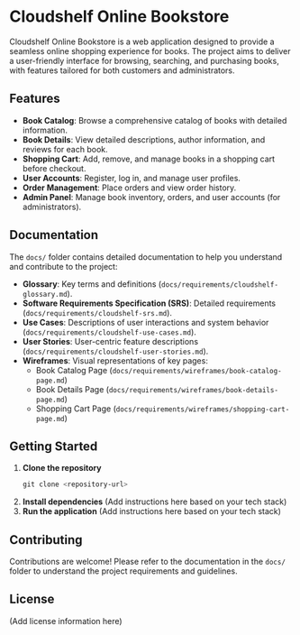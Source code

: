 # Cloudshelf Online Bookstore

Cloudshelf Online Bookstore is a web application designed to provide a seamless online shopping experience for books. The project aims to deliver a user-friendly interface for browsing, searching, and purchasing books, with features tailored for both customers and administrators.

## Features

- **Book Catalog**: Browse a comprehensive catalog of books with detailed information.
- **Book Details**: View detailed descriptions, author information, and reviews for each book.
- **Shopping Cart**: Add, remove, and manage books in a shopping cart before checkout.
- **User Accounts**: Register, log in, and manage user profiles.
- **Order Management**: Place orders and view order history.
- **Admin Panel**: Manage book inventory, orders, and user accounts (for administrators).

## Documentation

The `docs/` folder contains detailed documentation to help you understand and contribute to the project:

- **Glossary**: Key terms and definitions (`docs/requirements/cloudshelf-glossary.md`).
- **Software Requirements Specification (SRS)**: Detailed requirements (`docs/requirements/cloudshelf-srs.md`).
- **Use Cases**: Descriptions of user interactions and system behavior (`docs/requirements/cloudshelf-use-cases.md`).
- **User Stories**: User-centric feature descriptions (`docs/requirements/cloudshelf-user-stories.md`).
- **Wireframes**: Visual representations of key pages:
  - Book Catalog Page (`docs/requirements/wireframes/book-catalog-page.md`)
  - Book Details Page (`docs/requirements/wireframes/book-details-page.md`)
  - Shopping Cart Page (`docs/requirements/wireframes/shopping-cart-page.md`)

## Getting Started

1. **Clone the repository**
   ```powershell
   git clone <repository-url>
   ```
2. **Install dependencies**
   (Add instructions here based on your tech stack)
3. **Run the application**
   (Add instructions here based on your tech stack)

## Contributing

Contributions are welcome! Please refer to the documentation in the `docs/` folder to understand the project requirements and guidelines.

## License

(Add license information here)
